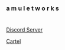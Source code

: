 ### a m u l e t  w o r k s
#


[Discord Server](https://discord.gg/xvTtY8vDqr)

[Cartel](https://github.com/amuletworks/cartel)
